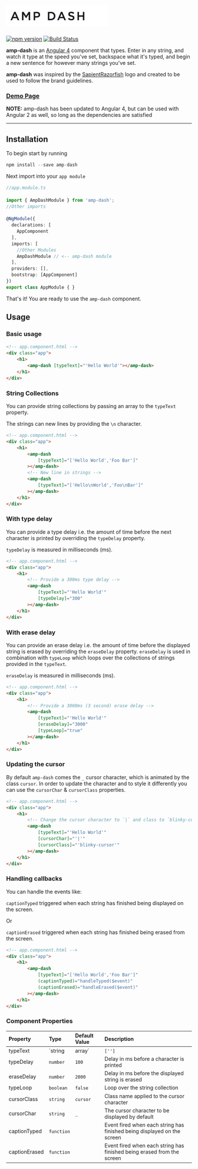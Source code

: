 # ![AMP DASH](src/assets/images/amp-dash.gif)

[![npm version](https://badge.fury.io/js/amp-dash.svg)](https://badge.fury.io/js/amp-dash)
[![Build Status](https://travis-ci.org/nisheed2440/ng2-amp-dash.svg?branch=master)](https://travis-ci.org/nisheed2440/ng2-amp-dash)

**amp-dash** is an [Angular 4](http://www.angular.io) component that types. Enter in any string, and watch it type at the speed you've set, backspace what it's typed, and begin a new sentence for however many strings you've set.

**amp-dash** was inspired by the [SapientRazorfish](http://www.sapientrazorfish.com) logo and created to be used to follow the brand guidelines. 

### [Demo Page](http://nisheed2440.github.io/amp-dash-demo/index.html)

**NOTE:** amp-dash has been updated to Angular 4, but can be used with Angular 2 as well, so long as the dependencies are satisfied

---

Installation
------------
To begin start by running

~~~javascript
npm install --save amp-dash
~~~

Next import into your `app module`

~~~typescript
//app.module.ts

import { AmpDashModule } from 'amp-dash';
//Other imports

@NgModule({
  declarations: [
    AppComponent
  ],
  imports: [
    //Other Modules
    AmpDashModule // <-- amp-dash module
  ],
  providers: [],
  bootstrap: [AppComponent]
})
export class AppModule { }
~~~
That's it! You are ready to use the `amp-dash` component.

Usage
-----
### Basic usage
~~~html
<!-- app.component.html -->
<div class="app">
    <h1>
        <amp-dash [typeText]="'Hello World'"></amp-dash>
    </h1>
</div>
~~~

### String Collections
You can provide string collections by passing an array to the `typeText` property.

The strings can new lines by providing the `\n` character.
~~~html
<!-- app.component.html -->
<div class="app">
    <h1>
        <amp-dash 
            [typeText]="['Hello World','Foo Bar']"
        ></amp-dash>
        <!-- New line in strings -->
        <amp-dash 
            [typeText]="['Hello\nWorld','Foo\nBar']"
        ></amp-dash>
    </h1>
</div>
~~~

### With type delay
You can provide a type delay i.e. the amount of time before the next character is printed by overriding the `typeDelay` property.

`typeDelay` is measured in milliseconds (ms).

~~~html
<!-- app.component.html -->
<div class="app">
    <h1>
        <!-- Provide a 300ms type delay -->
        <amp-dash 
            [typeText]="'Hello World'"
            [typeDelay]="300"
        ></amp-dash>
    </h1>
</div>
~~~

### With erase delay
You can provide an erase delay i.e. the amount of time before the displayed string is erased by overriding the `eraseDelay` property. `eraseDelay` is used in combination with `typeLoop` which loops over the collections of strings provided in the `typeText`.

`eraseDelay` is measured in milliseconds (ms).

~~~html
<!-- app.component.html -->
<div class="app">
    <h1>
        <!-- Provide a 3000ms (3 second) erase delay -->
        <amp-dash 
            [typeText]="'Hello World'"
            [eraseDelay]="3000"
            [typeLoop]="true"
        ></amp-dash>
    </h1>
</div>
~~~

### Updating the cursor
By default `amp-dash` comes the `_` cursor character, which is animated by the class `cursor`. In order to update the character and to style it differently you can use the `cursorChar` & `cursorClass` properties.

~~~html
<!-- app.component.html -->
<div class="app">
    <h1>
        <!-- Change the cursor character to `|` and class to `blinky-cursor` -->
        <amp-dash 
            [typeText]="'Hello World'"
            [cursorChar]="'|'"
            [cursorClass]="'blinky-cursor'"
        ></amp-dash>
    </h1>
</div>
~~~

### Handling callbacks
You can handle the events like:

`captionTyped` triggered when each string has finished being displayed on the screen.

Or

`captionErased` triggered when each string has finished being erased from the screen.

~~~html
<!-- app.component.html -->
<div class="app">
    <h1>
        <amp-dash 
            [typeText]="['Hello World','Foo Bar']"
            (captionTyped)="handleTyped($event)" 
            (captionErased)="handleErased($event)" 
        ></amp-dash>
    </h1>
</div>
~~~
### Component Properties

Property | Type | Default Value | Description
:---|:---|:---|:---
typeText | `string | array` | `['']` | The strings to be typed
typeDelay | `number` | `100` | Delay in ms before a character is printed
eraseDelay | `number` | `2000` | Delay in ms before the displayed string is erased
typeLoop | `boolean` | `false` | Loop over the string collection
cursorClass | `string` | `cursor` | Class name applied to the cursor character
cursorChar | `string` | `_` | The cursor character to be displayed by default
captionTyped | `function` |  | Event fired when each string has finished being displayed on the screen 
captionErased | `function` |  | Event fired when each string has finished being erased from the screen
